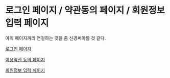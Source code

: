 # 로그인 페이지 / 약관동의 페이지 / 회원정보 입력 페이지

<p>아직 페이지끼리 연걸하는 것을 좀 신경써야할 것 같다.</p>

<div> 
  <p><a href="https://githws.github.io/TIL_LIKE-LION/Day3/mkPageforJoin/login.html">로그인 페이지<p>
  <p><a href="https://githws.github.io/TIL_LIKE-LION/Day3/mkPageforJoin/agreement.html">이용약관 동의 페이지<p>
  <p><a href="https://githws.github.io/TIL_LIKE-LION/Day3/mkPageforJoin/user-input.html">회원정보 입력 페이지<p>
</div>

  
